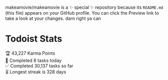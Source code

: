 makeamovie/makeamovie is a ✨ special ✨ repository because its `README.md` (this file) appears on your GitHub profile.
You can click the Preview link to take a look at your changes. darn right ya can

# Todoist Stats

<!-- TODO-IST:START -->
🏆  43,227 Karma Points           
🌸  Completed 8 tasks today           
✅  Completed 30,137 tasks so far           
⏳  Longest streak is 328 days
<!-- TODO-IST:END -->